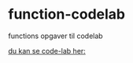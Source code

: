 # function-codelab
functions opgaver til codelab

[du kan se code-lab her:]( https://bo-nicolaisen.github.io/function-codelab/)
